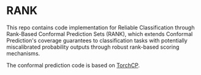# RANK
This repo contains code implementation for Reliable Classification through Rank-Based Conformal Prediction Sets (RANK), which extends Conformal Prediction's coverage guarantees to classification tasks with potentially miscalibrated probability outputs through robust rank-based scoring mechanisms.

The conformal prediction code is based on [TorchCP](https://github.com/ml-stat-Sustech/TorchCP).
